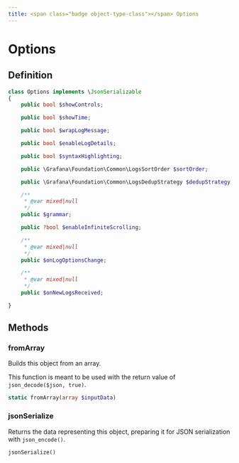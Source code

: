 ```yaml
---
title: <span class="badge object-type-class"></span> Options
---
```

# <span class="badge object-type-class"></span> Options

## Definition

```php
class Options implements \JsonSerializable
{
    public bool $showControls;

    public bool $showTime;

    public bool $wrapLogMessage;

    public bool $enableLogDetails;

    public bool $syntaxHighlighting;

    public \Grafana\Foundation\Common\LogsSortOrder $sortOrder;

    public \Grafana\Foundation\Common\LogsDedupStrategy $dedupStrategy;

    /**
     * @var mixed|null
     */
    public $grammar;

    public ?bool $enableInfiniteScrolling;

    /**
     * @var mixed|null
     */
    public $onLogOptionsChange;

    /**
     * @var mixed|null
     */
    public $onNewLogsReceived;

}
```
## Methods

### <span class="badge object-method"></span> fromArray

Builds this object from an array.

This function is meant to be used with the return value of `json_decode($json, true)`.

```php
static fromArray(array $inputData)
```

### <span class="badge object-method"></span> jsonSerialize

Returns the data representing this object, preparing it for JSON serialization with `json_encode()`.

```php
jsonSerialize()
```

